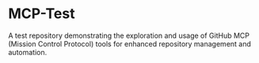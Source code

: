 # MCP-Test
A test repository demonstrating the exploration and usage of GitHub MCP (Mission Control Protocol) tools for enhanced repository management and automation.
